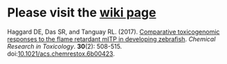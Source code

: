 # Please visit the [wiki page](https://github.com/Tanguay-Lab/Manuscripts/wiki)
Haggard DE, Das SR, and Tanguay RL. (2017). [Comparative toxicogenomic responses to the flame retardant mITP in developing zebrafish](https://github.com/Tanguay-Lab/Manuscripts/wiki/Haggard_2017_Chem_Res_Toxicol). *Chemical Research in Toxicology*. **30**(2): 508-515. doi:[10.1021/acs.chemrestox.6b00423](https://doi.org/10.1021/acs.chemrestox.6b00423).
